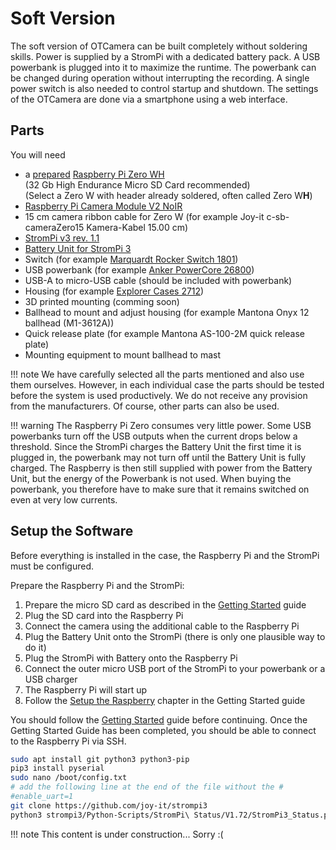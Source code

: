 # Soft Version

The soft version of OTCamera can be built completely without soldering skills.
Power is supplied by a StromPi with a dedicated battery pack.
A USB powerbank is plugged into it to maximize the runtime.
The powerbank can be changed during operation without interrupting the recording.
A single power switch is also needed to control startup and shutdown.
The settings of the OTCamera are done via a smartphone using a web interface.

## Parts

You will need

* a [prepared](gettingstarted.md) [Raspberry Pi Zero WH][zero]  
  (32 Gb High Endurance Micro SD Card recommended)  
  (Select a Zero W with header already soldered, often called Zero W**H**)
* [Raspberry Pi Camera Module V2 NoIR][cam]
* 15 cm camera ribbon cable for Zero W (for example Joy-it c-sb-cameraZero15 Kamera-Kabel 15.00 cm)
* [StromPi v3 rev. 1.1][strompi]
* [Battery Unit for StromPi 3][strompibat]
* Switch (for example [Marquardt Rocker Switch 1801][switch])
* USB powerbank (for example [Anker PowerCore 26800][powerbank])
* USB-A to micro-USB cable (should be included with powerbank)
* Housing (for example [Explorer Cases 2712][case])
* 3D printed mounting (comming soon)
* Ballhead to mount and adjust housing (for example Mantona Onyx 12 ballhead (M1-3612A))
* Quick release plate (for example Mantona AS-100-2M quick release plate)
* Mounting equipment to mount ballhead to mast

!!! note
    We have carefully selected all the parts mentioned and also use them ourselves.
    However, in each individual case the parts should be tested before the system is used productively.
    We do not receive any provision from the manufacturers.
    Of course, other parts can also be used.

!!! warning
    The Raspberry Pi Zero consumes very little power.
    Some USB powerbanks turn off the USB outputs when the current drops below a threshold.
    Since the StromPi charges the Battery Unit the first time it is plugged in, the powerbank may not turn off until the Battery Unit is fully charged.
    The Raspberry is then still supplied with power from the Battery Unit, but the energy of the Powerbank is not used.
    When buying the powerbank, you therefore have to make sure that it remains switched on even at very low currents.

## Setup the Software

Before everything is installed in the case, the Raspberry Pi and the StromPi must be configured.

Prepare the Raspberry Pi and the StromPi:

1. Prepare the micro SD card as described in the [Getting Started](gettingstarted.md) guide
2. Plug the SD card into the Raspberry Pi
3. Connect the camera using the additional cable to the Raspberry Pi
4. Plug the Battery Unit onto the StromPi (there is only one plausible way to do it)
5. Plug the StromPi with Battery onto the Raspberry Pi
6. Connect the outer micro USB port of the StromPi to your powerbank or a USB charger
7. The Raspberry Pi will start up
8. Follow the [Setup the Raspberry](../gettingstarted/#setup-the-raspberry) chapter in the Getting Started guide

<!-- TODO #25 pictures of camera connection and final setup -->

You should follow the [Getting Started](gettingstarted.md) guide before continuing.
Once the Getting Started Guide has been completed, you should be able to connect to the Raspberry Pi via SSH.

```bash
sudo apt install git python3 python3-pip
pip3 install pyserial
sudo nano /boot/config.txt
# add the following line at the end of the file without the #
#enable_uart=1
git clone https://github.com/joy-it/strompi3
python3 strompi3/Python-Scripts/StromPi\ Status/V1.72/StromPi3_Status.py
```

!!! note
    This content is under construction... Sorry :(

<!-- References -->
[zero]: https://www.raspberrypi.org/products/raspberry-pi-zero-w/
[cam]: https://www.raspberrypi.org/products/pi-noir-camera-v2/
[strompi]: https://joy-it.net/en/products/rb-strompi3
[strompibat]: https://joy-it.net/en/products/RB-StromPI3BAT
[switch]: https://www.marquardt-switches.com/rocker-switches.html?&no_cache=1&L=0&tx_produktkatalog2_pi1%5Bmode%5D=detail&tx_produktkatalog2_pi1%5Bmodifier%5D=0&tx_produktkatalog2_pi1%5Bvalue%5D=1800&tx_produktkatalog2_pi1%5Bpointer%5D=28&cHash=a3c70613fea4e1c6194be3fafdf068ea
[powerbank]: https://de.anker.com/collections/powerbanks/products/a1277
[case]: https://www.explorercases.com/en/products/2712/2712-be-copolymer-polypropylene-waterproof-case/
